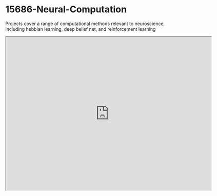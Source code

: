 # 15686-Neural-Computation
Projects cover a range of computational methods relevant to neuroscience, including hebbian learning, deep belief net, and reinforcement learning

<iframe src="https://drive.google.com/file/d/19m_hwvlnq2B3gxVEUEAa4U21EiViZpFK/preview" width="640" height="480" allow="autoplay"></iframe>

